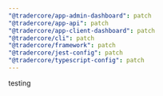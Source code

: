 ```yaml
---
"@tradercore/app-admin-dashboard": patch
"@tradercore/app-api": patch
"@tradercore/app-client-dashboard": patch
"@tradercore/cli": patch
"@tradercore/framework": patch
"@tradercore/jest-config": patch
"@tradercore/typescript-config": patch
---
```


testing
